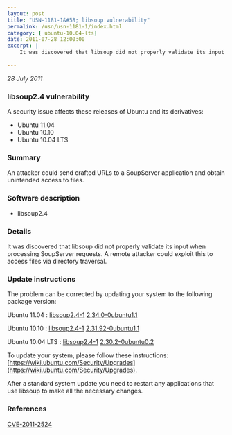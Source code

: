 ```yaml
---
layout: post
title: "USN-1181-1&#58; libsoup vulnerability"
permalink: /usn/usn-1181-1/index.html
category: [ ubuntu-10.04-lts]
date: 2011-07-28 12:00:00
excerpt: |
    It was discovered that libsoup did not properly validate its input when processing SoupServer requests. A remote attacker could exploit this to access files via directory traversal. 
    
--- 
```

 
 

*28 July 2011*

### libsoup2.4 vulnerability

A security issue affects these releases of Ubuntu and its derivatives:

* Ubuntu 11.04
* Ubuntu 10.10
* Ubuntu 10.04 LTS

### Summary

An attacker could send crafted URLs to a SoupServer application and obtain unintended access to files.

### Software description

* libsoup2.4 

### Details

It was discovered that libsoup did not properly validate its input when processing SoupServer requests. A remote attacker could exploit this to access files via directory traversal. 

### Update instructions

The problem can be corrected by updating your system to the following package version:

Ubuntu 11.04
 : [libsoup2.4-1](https://launchpad.net/ubuntu/+source/libsoup2.4) <span> [2.34.0-0ubuntu1.1](https://launchpad.net/ubuntu/+source/libsoup2.4/2.34.0-0ubuntu1.1) </span> 

Ubuntu 10.10
 : [libsoup2.4-1](https://launchpad.net/ubuntu/+source/libsoup2.4) <span> [2.31.92-0ubuntu1.1](https://launchpad.net/ubuntu/+source/libsoup2.4/2.31.92-0ubuntu1.1) </span> 

Ubuntu 10.04 LTS
 : [libsoup2.4-1](https://launchpad.net/ubuntu/+source/libsoup2.4) <span> [2.30.2-0ubuntu0.2](https://launchpad.net/ubuntu/+source/libsoup2.4/2.30.2-0ubuntu0.2) </span> 

To update your system, please follow these instructions: [https://wiki.ubuntu.com/Security/Upgrades](https://wiki.ubuntu.com/Security/Upgrades).

After a standard system update you need to restart any applications that use libsoup to make all the necessary changes. 

### References

 
 [CVE-2011-2524](http://people.ubuntu.com/~ubuntu-security/cve/CVE-2011-2524)
 

